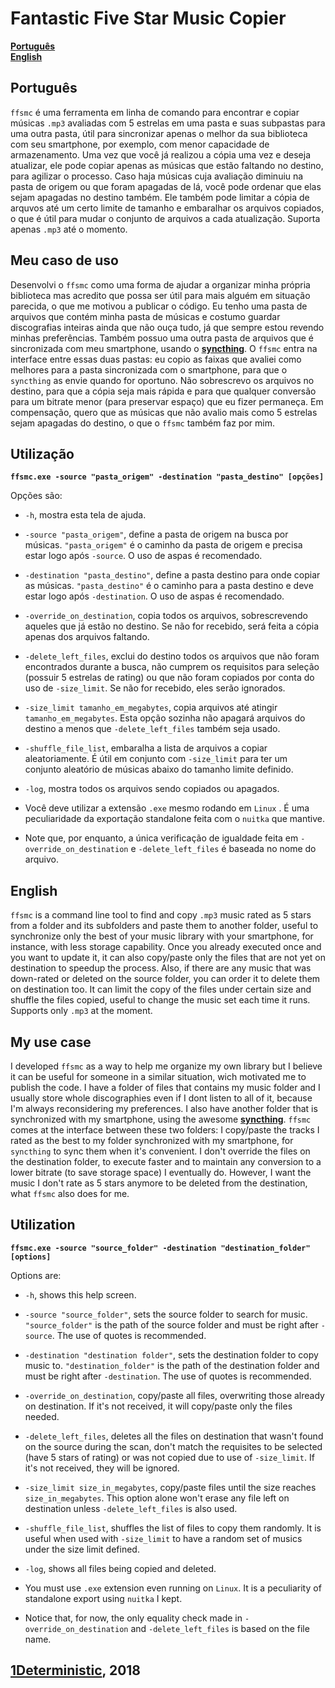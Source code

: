 # Fantastic Five Star Music Copier
**[Português](#português)**  
**[English](#english)**  

## Português

`ffsmc` é uma ferramenta em linha de comando para encontrar e copiar músicas `.mp3` avaliadas com 5 estrelas em uma pasta e suas subpastas para uma outra pasta, útil para sincronizar apenas o melhor da sua biblioteca com seu smartphone, por exemplo, com menor capacidade de armazenamento. Uma vez que você já realizou a cópia uma vez e deseja atualizar, ele pode copiar apenas as músicas que estão faltando no destino, para agilizar o processo. Caso haja músicas cuja avaliação diminuiu na pasta de origem ou que foram apagadas de lá, você pode ordenar que elas sejam apagadas no destino também. Ele também pode limitar a cópia de arquvos até um certo limite de tamanho e embaralhar os arquivos copiados, o que é útil para mudar o conjunto de arquivos a cada atualização. Suporta apenas `.mp3` até o momento.


## Meu caso de uso

Desenvolvi o `ffsmc` como uma forma de ajudar a organizar minha própria biblioteca mas acredito que possa ser útil para mais alguém em situação parecida, o que me motivou a publicar o código. Eu tenho uma pasta de arquivos que contém minha pasta de músicas e costumo guardar discografias inteiras ainda que não ouça tudo, já que sempre estou revendo minhas preferências. Também possuo uma outra pasta de arquivos que é sincronizada com meu smartphone, usando o **[syncthing](https://syncthing.net/)**. O `ffsmc` entra na interface entre essas duas pastas: eu copio as faixas que avaliei como melhores para a pasta sincronizada com o smartphone, para que o `syncthing` as envie quando for oportuno. Não sobrescrevo os arquivos no destino, para que a cópia seja mais rápida e para que qualquer conversão para um bitrate menor (para preservar espaço) que eu fizer permaneça. Em compensação, quero que as músicas que não avalio mais como 5 estrelas sejam apagadas do destino, o que o `ffsmc` também faz por mim.


## Utilização

**`ffsmc.exe -source "pasta_origem" -destination "pasta_destino" [opções]`**
    
Opções são:   

* `-h`, mostra esta tela de ajuda.  
* `-source "pasta_origem"`, define a pasta de origem na busca por músicas. `"pasta_origem"` é o caminho da pasta de origem e precisa estar logo após `-source`. O uso de aspas é recomendado.
* `-destination "pasta_destino"`, define a pasta destino para onde copiar as músicas. `"pasta_destino"` é o caminho para a pasta destino e deve estar logo após `-destination`. O uso de aspas é recomendado.
* `-override_on_destination`, copia todos os arquivos, sobrescrevendo aqueles que já estão no destino. Se não for recebido, será feita a cópia apenas dos arquivos faltando.  
* `-delete_left_files`, exclui do destino todos os arquivos que não foram encontrados durante a busca, não cumprem os requisitos para seleção (possuir 5 estrelas de rating) ou que não foram copiados por conta do uso de `-size_limit`. Se não for recebido, eles serão ignorados.
* `-size_limit tamanho_em_megabytes`, copia arquivos até atingir `tamanho_em_megabytes`. Esta opção sozinha não apagará arquivos do destino a menos que `-delete_left_files` também seja usado.  
* `-shuffle_file_list`, embaralha a lista de arquivos a copiar aleatoriamente. É útil em conjunto com `-size_limit` para ter um conjunto aleatório de músicas abaixo do tamanho limite definido.
* `-log`, mostra todos os arquivos sendo copiados ou apagados.  

* Você deve utilizar a extensão `.exe` mesmo rodando em `Linux` . É uma peculiaridade da exportação standalone feita com o `nuitka` que mantive.  
* Note que, por enquanto, a única verificação de igualdade feita em `-override_on_destination` e `-delete_left_files` é baseada no nome do arquivo.




## English

`ffsmc` is a command line tool to find and copy `.mp3` music rated as 5 stars from a folder and its subfolders and paste them to another folder, useful to synchronize only the best of your music library with your smartphone, for instance, with less storage capability. Once you already executed once and you want to update it, it can also copy/paste only the files that are not yet on destination to speedup the process. Also, if there are any music that was down-rated or deleted on the source folder, you can order it to delete them on destination too. It can limit the copy of the files under certain size and shuffle the files copied, useful to change the music set each time it runs. Supports only `.mp3` at the moment.


## My use case

I developed `ffsmc` as a way to help me organize my own library but I believe it can be useful for someone in a similar situation, wich motivated me to publish the code. I have a folder of files that contains my music folder and I usually store whole discographies even if I dont listen to all of it, because I'm always reconsidering my preferences. I also have another folder that is synchronized with my smartphone, using the awesome **[syncthing](https://syncthing.net/)**. `ffsmc` comes at the interface between these two  folders: I copy/paste the tracks I rated as the best to my folder synchronized with my smartphone, for `syncthing` to sync them when it's convenient. I don't override the files on the destination folder, to execute faster and to maintain any conversion to a lower bitrate (to save storage space) I eventually do. However, I want the music I don't rate as 5 stars anymore to be deleted from the destination, what `ffsmc` also does for me.


## Utilization

**`ffsmc.exe -source "source_folder" -destination "destination_folder" [options]`**
    
Options are:  
* `-h`, shows this help screen.
* `-source "source_folder"`, sets the source folder to search for music. `"source_folder"` is the path of the source folder and must be right after `-source`. The use of quotes is recommended.
* `-destination "destination folder"`, sets the destination folder to copy music to. `"destination_folder"` is the path of the destination folder and must be right after `-destination`. The use of quotes is recommended.
* `-override_on_destination`, copy/paste all files, overwriting those already on destination. If it's not received, it will copy/paste only the files needed.  
* `-delete_left_files`, deletes all the files on destination that wasn't found on the source during the scan, don't match the requisites to be selected (have 5 stars of rating) or was not copied due to use of `-size_limit`. If it's not received, they will be ignored.
* `-size_limit size_in_megabytes`, copy/paste files until the size reaches `size_in_megabytes`. This option alone won't erase any file left on destination unless `-delete_left_files` is also used.
* `-shuffle_file_list`, shuffles the list of files to copy them randomly. It is useful when used with `-size_limit` to have a random set of musics under the size limit defined.
* `-log`, shows all files being copied and deleted.

* You must use `.exe` extension even running on `Linux`. It is a peculiarity of standalone export using `nuitka` I kept.
* Notice that, for now, the only equality check made in `-override_on_destination` and `-delete_left_files` is based on the file name.
  


## [1Deterministic](https://github.com/1Deterministic), 2018
